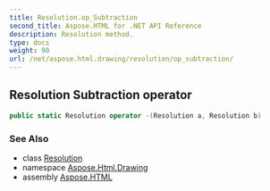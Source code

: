 ```yaml
---
title: Resolution.op_Subtraction
second_title: Aspose.HTML for .NET API Reference
description: Resolution method. 
type: docs
weight: 90
url: /net/aspose.html.drawing/resolution/op_subtraction/
---
```

## Resolution Subtraction operator

```csharp
public static Resolution operator -(Resolution a, Resolution b)
```

### See Also

* class [Resolution](../)
* namespace [Aspose.Html.Drawing](../../resolution/)
* assembly [Aspose.HTML](../../../)

